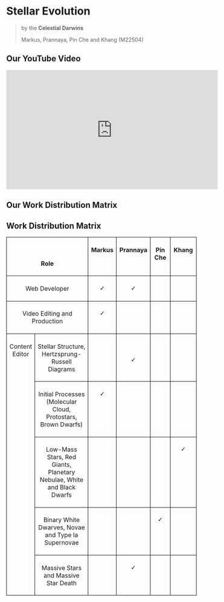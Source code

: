 # Stellar Evolution

> by the **Celestial Darwins**
>
> Markus, Prannaya, Pin Che and Khang (M22504)
> 


## Our YouTube Video

<iframe width="560" height="315" src="https://www.youtube.com/embed/Sd3rSxNvVgc" title="YouTube video player" frameborder="0" allow="accelerometer; autoplay; clipboard-write; encrypted-media; gyroscope; picture-in-picture" allowfullscreen></iframe>

## Our Work Distribution Matrix

## Work Distribution Matrix

<table class="a" border="1" cellspacing="0" cellpadding="0" width="627" style="border-collapse:
 collapse;border:none">
 <tbody><tr style="height:21.0pt">
  <td width="316" colspan="2" valign="top" style="width:237.05pt;border:solid black 1.0pt;
  padding:5.0pt 5.0pt 5.0pt 5.0pt;height:21.0pt">
  <p class="MsoNormal" align="center" style="text-align:center;line-height:normal"><b><span lang="EN">&nbsp;</span></b></p>
  <p class="MsoNormal" align="center" style="text-align:center;line-height:normal"><b><span lang="EN">Role</span></b></p>
  </td>
  <td width="69" valign="top" style="width:51.75pt;border:solid black 1.0pt;
  border-left:none;padding:5.0pt 5.0pt 5.0pt 5.0pt;height:21.0pt">
  <p class="MsoNormal" align="center" style="text-align:center;line-height:normal;
  border:none"><b><span lang="EN">Markus</span></b></p>
  </td>
  <td width="87" valign="top" style="width:65.25pt;border:solid black 1.0pt;
  border-left:none;padding:5.0pt 5.0pt 5.0pt 5.0pt;height:21.0pt">
  <p class="MsoNormal" align="center" style="text-align:center;line-height:normal;
  border:none"><b><span lang="EN">Prannaya</span></b></p>
  </td>
  <td width="77" valign="top" style="width:58.1pt;border:solid black 1.0pt;
  border-left:none;padding:5.0pt 5.0pt 5.0pt 5.0pt;height:21.0pt">
  <p class="MsoNormal" align="center" style="text-align:center;line-height:normal;
  border:none"><b><span lang="EN">Pin Che</span></b></p>
  </td>
  <td width="77" valign="top" style="width:58.1pt;border:solid black 1.0pt;
  border-left:none;padding:5.0pt 5.0pt 5.0pt 5.0pt;height:21.0pt">
  <p class="MsoNormal" align="center" style="text-align:center;line-height:normal;
  border:none"><b><span lang="EN">Khang</span></b></p>
  </td>
 </tr>
 <tr style="height:21.0pt">
  <td width="316" colspan="2" valign="top" style="width:237.05pt;border:solid black 1.0pt;
  border-top:none;padding:5.0pt 5.0pt 5.0pt 5.0pt;height:21.0pt">
  <p class="MsoNormal" align="center" style="text-align:center;line-height:normal"><span lang="EN">Web Developer</span></p>
  </td>
  <td width="69" valign="top" style="width:51.75pt;border-top:none;border-left:
  none;border-bottom:solid black 1.0pt;border-right:solid black 1.0pt;
  padding:5.0pt 5.0pt 5.0pt 5.0pt;height:21.0pt">
  <p class="MsoNormal" align="center" style="text-align:center;line-height:normal;
  border:none"><span lang="EN" style="font-family:&quot;Arial Unicode MS&quot;">✓</span></p>
  </td>
  <td width="87" valign="top" style="width:65.25pt;border-top:none;border-left:
  none;border-bottom:solid black 1.0pt;border-right:solid black 1.0pt;
  padding:5.0pt 5.0pt 5.0pt 5.0pt;height:21.0pt">
  <p class="MsoNormal" align="center" style="text-align:center;line-height:normal;
  border:none"><span lang="EN" style="font-family:&quot;Arial Unicode MS&quot;">✓</span></p>
  </td>
  <td width="77" valign="top" style="width:58.1pt;border-top:none;border-left:none;
  border-bottom:solid black 1.0pt;border-right:solid black 1.0pt;padding:5.0pt 5.0pt 5.0pt 5.0pt;
  height:21.0pt">
  <p class="MsoNormal" align="center" style="text-align:center;line-height:normal;
  border:none"><span lang="EN">&nbsp;</span></p>
  </td>
  <td width="77" valign="top" style="width:58.1pt;border-top:none;border-left:none;
  border-bottom:solid black 1.0pt;border-right:solid black 1.0pt;padding:5.0pt 5.0pt 5.0pt 5.0pt;
  height:21.0pt">
  <p class="MsoNormal" align="center" style="text-align:center;line-height:normal;
  border:none"><span lang="EN">&nbsp;</span></p>
  </td>
 </tr>
 <tr style="height:21.0pt">
  <td width="316" colspan="2" valign="top" style="width:237.05pt;border:solid black 1.0pt;
  border-top:none;padding:5.0pt 5.0pt 5.0pt 5.0pt;height:21.0pt">
  <p class="MsoNormal" align="center" style="text-align:center;line-height:normal"><span lang="EN">Video Editing and Production</span></p>
  </td>
  <td width="69" valign="top" style="width:51.75pt;border-top:none;border-left:
  none;border-bottom:solid black 1.0pt;border-right:solid black 1.0pt;
  padding:5.0pt 5.0pt 5.0pt 5.0pt;height:21.0pt">
  <p class="MsoNormal" align="center" style="text-align:center;line-height:normal;
  border:none"><span lang="EN" style="font-family:&quot;Arial Unicode MS&quot;">✓</span></p>
  </td>
  <td width="87" valign="top" style="width:65.25pt;border-top:none;border-left:
  none;border-bottom:solid black 1.0pt;border-right:solid black 1.0pt;
  padding:5.0pt 5.0pt 5.0pt 5.0pt;height:21.0pt">
  <p class="MsoNormal" align="center" style="text-align:center;line-height:normal;
  border:none"><span lang="EN">&nbsp;</span></p>
  </td>
  <td width="77" valign="top" style="width:58.1pt;border-top:none;border-left:none;
  border-bottom:solid black 1.0pt;border-right:solid black 1.0pt;padding:5.0pt 5.0pt 5.0pt 5.0pt;
  height:21.0pt">
  <p class="MsoNormal" align="center" style="text-align:center;line-height:normal;
  border:none"><span lang="EN">&nbsp;</span></p>
  </td>
  <td width="77" valign="top" style="width:58.1pt;border-top:none;border-left:none;
  border-bottom:solid black 1.0pt;border-right:solid black 1.0pt;padding:5.0pt 5.0pt 5.0pt 5.0pt;
  height:21.0pt">
  <p class="MsoNormal" align="center" style="text-align:center;line-height:normal;
  border:none"><span lang="EN">&nbsp;</span></p>
  </td>
 </tr>
 <tr style="height:21.0pt">
  <td width="68" rowspan="5" valign="top" style="width:51.05pt;border:solid black 1.0pt;
  border-top:none;padding:5.0pt 5.0pt 5.0pt 5.0pt;height:21.0pt">
  <p class="MsoNormal" align="center" style="text-align:center;line-height:normal;
  border:none"><span lang="EN">Content Editor</span></p>
  </td>
  <td width="248" valign="top" style="width:186.0pt;border-top:none;border-left:
  none;border-bottom:solid black 1.0pt;border-right:solid black 1.0pt;
  padding:5.0pt 5.0pt 5.0pt 5.0pt;height:21.0pt">
  <p class="MsoNormal" align="center" style="text-align:center;line-height:normal;
  border:none"><span lang="EN">Stellar Structure, Hertzsprung-Russell Diagrams</span></p>
  </td>
  <td width="69" valign="top" style="width:51.75pt;border-top:none;border-left:
  none;border-bottom:solid black 1.0pt;border-right:solid black 1.0pt;
  padding:5.0pt 5.0pt 5.0pt 5.0pt;height:21.0pt">
  <p class="MsoNormal" align="center" style="text-align:center;line-height:normal;
  border:none"><span lang="EN">&nbsp;</span></p>
  </td>
  <td width="87" valign="top" style="width:65.25pt;border-top:none;border-left:
  none;border-bottom:solid black 1.0pt;border-right:solid black 1.0pt;
  padding:5.0pt 5.0pt 5.0pt 5.0pt;height:21.0pt">
  <p class="MsoNormal" align="center" style="text-align:center;line-height:normal"><span lang="EN">&nbsp;</span></p>
  <p class="MsoNormal" align="center" style="text-align:center;line-height:normal"><span lang="EN" style="font-family:&quot;Arial Unicode MS&quot;">✓</span></p>
  </td>
  <td width="77" valign="top" style="width:58.1pt;border-top:none;border-left:none;
  border-bottom:solid black 1.0pt;border-right:solid black 1.0pt;padding:5.0pt 5.0pt 5.0pt 5.0pt;
  height:21.0pt">
  <p class="MsoNormal" align="center" style="text-align:center;line-height:normal;
  border:none"><span lang="EN">&nbsp;</span></p>
  </td>
  <td width="77" valign="top" style="width:58.1pt;border-top:none;border-left:none;
  border-bottom:solid black 1.0pt;border-right:solid black 1.0pt;padding:5.0pt 5.0pt 5.0pt 5.0pt;
  height:21.0pt">
  <p class="MsoNormal" align="center" style="text-align:center;line-height:normal;
  border:none"><span lang="EN">&nbsp;</span></p>
  </td>
 </tr>
 <tr style="height:21.0pt">
  <td width="248" valign="top" style="width:186.0pt;border-top:none;border-left:
  none;border-bottom:solid black 1.0pt;border-right:solid black 1.0pt;
  padding:5.0pt 5.0pt 5.0pt 5.0pt;height:21.0pt">
  <p class="MsoNormal" align="center" style="text-align:center;line-height:normal;
  border:none"><span lang="EN">Initial Processes (Molecular Cloud, Protostars,
  Brown Dwarfs)</span></p>
  </td>
  <td width="69" valign="top" style="width:51.75pt;border-top:none;border-left:
  none;border-bottom:solid black 1.0pt;border-right:solid black 1.0pt;
  padding:5.0pt 5.0pt 5.0pt 5.0pt;height:21.0pt">
  <p class="MsoNormal" align="center" style="text-align:center;line-height:normal;
  border:none"><span lang="EN" style="font-family:&quot;Arial Unicode MS&quot;">✓</span></p>
  </td>
  <td width="87" valign="top" style="width:65.25pt;border-top:none;border-left:
  none;border-bottom:solid black 1.0pt;border-right:solid black 1.0pt;
  padding:5.0pt 5.0pt 5.0pt 5.0pt;height:21.0pt">
  <p class="MsoNormal" align="center" style="text-align:center;line-height:normal;
  border:none"><span lang="EN">&nbsp;</span></p>
  </td>
  <td width="77" valign="top" style="width:58.1pt;border-top:none;border-left:none;
  border-bottom:solid black 1.0pt;border-right:solid black 1.0pt;padding:5.0pt 5.0pt 5.0pt 5.0pt;
  height:21.0pt">
  <p class="MsoNormal" align="center" style="text-align:center;line-height:normal;
  border:none"><span lang="EN">&nbsp;</span></p>
  </td>
  <td width="77" valign="top" style="width:58.1pt;border-top:none;border-left:none;
  border-bottom:solid black 1.0pt;border-right:solid black 1.0pt;padding:5.0pt 5.0pt 5.0pt 5.0pt;
  height:21.0pt">
  <p class="MsoNormal" align="center" style="text-align:center;line-height:normal;
  border:none"><span lang="EN">&nbsp;</span></p>
  </td>
 </tr>
 <tr style="height:21.0pt">
  <td width="248" valign="top" style="width:186.0pt;border-top:none;border-left:
  none;border-bottom:solid black 1.0pt;border-right:solid black 1.0pt;
  padding:5.0pt 5.0pt 5.0pt 5.0pt;height:21.0pt">
  <p class="MsoNormal" align="center" style="text-align:center;line-height:normal;
  border:none"><span lang="EN">Low-Mass Stars, Red Giants, Planetary Nebulae,
  White and Black Dwarfs</span></p>
  </td>
  <td width="69" valign="top" style="width:51.75pt;border-top:none;border-left:
  none;border-bottom:solid black 1.0pt;border-right:solid black 1.0pt;
  padding:5.0pt 5.0pt 5.0pt 5.0pt;height:21.0pt">
  <p class="MsoNormal" align="center" style="text-align:center;line-height:normal;
  border:none"><span lang="EN">&nbsp;</span></p>
  </td>
  <td width="87" valign="top" style="width:65.25pt;border-top:none;border-left:
  none;border-bottom:solid black 1.0pt;border-right:solid black 1.0pt;
  padding:5.0pt 5.0pt 5.0pt 5.0pt;height:21.0pt">
  <p class="MsoNormal" align="center" style="text-align:center;line-height:normal;
  border:none"><span lang="EN">&nbsp;</span></p>
  </td>
  <td width="77" valign="top" style="width:58.1pt;border-top:none;border-left:none;
  border-bottom:solid black 1.0pt;border-right:solid black 1.0pt;padding:5.0pt 5.0pt 5.0pt 5.0pt;
  height:21.0pt">
  <p class="MsoNormal" align="center" style="text-align:center;line-height:normal;
  border:none"><span lang="EN">&nbsp;</span></p>
  </td>
  <td width="77" valign="top" style="width:58.1pt;border-top:none;border-left:none;
  border-bottom:solid black 1.0pt;border-right:solid black 1.0pt;padding:5.0pt 5.0pt 5.0pt 5.0pt;
  height:21.0pt">
  <p class="MsoNormal" align="center" style="text-align:center;line-height:normal;
  border:none"><span lang="EN" style="font-family:&quot;Arial Unicode MS&quot;">✓</span></p>
  </td>
 </tr>
 <tr style="height:21.0pt">
  <td width="248" valign="top" style="width:186.0pt;border-top:none;border-left:
  none;border-bottom:solid black 1.0pt;border-right:solid black 1.0pt;
  padding:5.0pt 5.0pt 5.0pt 5.0pt;height:21.0pt">
  <p class="MsoNormal" align="center" style="text-align:center;line-height:normal;
  border:none"><span lang="EN">Binary White Dwarves, Novae and Type Ia Supernovae</span></p>
  </td>
  <td width="69" valign="top" style="width:51.75pt;border-top:none;border-left:
  none;border-bottom:solid black 1.0pt;border-right:solid black 1.0pt;
  padding:5.0pt 5.0pt 5.0pt 5.0pt;height:21.0pt">
  <p class="MsoNormal" align="center" style="text-align:center;line-height:normal;
  border:none"><span lang="EN">&nbsp;</span></p>
  </td>
  <td width="87" valign="top" style="width:65.25pt;border-top:none;border-left:
  none;border-bottom:solid black 1.0pt;border-right:solid black 1.0pt;
  padding:5.0pt 5.0pt 5.0pt 5.0pt;height:21.0pt">
  <p class="MsoNormal" align="center" style="text-align:center;line-height:normal;
  border:none"><span lang="EN">&nbsp;</span></p>
  </td>
  <td width="77" valign="top" style="width:58.1pt;border-top:none;border-left:none;
  border-bottom:solid black 1.0pt;border-right:solid black 1.0pt;padding:5.0pt 5.0pt 5.0pt 5.0pt;
  height:21.0pt">
  <p class="MsoNormal" align="center" style="text-align:center;line-height:normal;
  border:none"><span lang="EN" style="font-family:&quot;Arial Unicode MS&quot;">✓</span></p>
  </td>
  <td width="77" valign="top" style="width:58.1pt;border-top:none;border-left:none;
  border-bottom:solid black 1.0pt;border-right:solid black 1.0pt;padding:5.0pt 5.0pt 5.0pt 5.0pt;
  height:21.0pt">
  <p class="MsoNormal" align="center" style="text-align:center;line-height:normal;
  border:none"><span lang="EN">&nbsp;</span></p>
  </td>
 </tr>
 <tr style="height:21.0pt">
  <td width="248" valign="top" style="width:186.0pt;border-top:none;border-left:
  none;border-bottom:solid black 1.0pt;border-right:solid black 1.0pt;
  padding:5.0pt 5.0pt 5.0pt 5.0pt;height:21.0pt">
  <p class="MsoNormal" align="center" style="text-align:center;line-height:normal;
  border:none"><span lang="EN">Massive Stars and Massive Star Death</span></p>
  </td>
  <td width="69" valign="top" style="width:51.75pt;border-top:none;border-left:
  none;border-bottom:solid black 1.0pt;border-right:solid black 1.0pt;
  padding:5.0pt 5.0pt 5.0pt 5.0pt;height:21.0pt">
  <p class="MsoNormal" align="center" style="text-align:center;line-height:normal;
  border:none"><span lang="EN">&nbsp;</span></p>
  </td>
  <td width="87" valign="top" style="width:65.25pt;border-top:none;border-left:
  none;border-bottom:solid black 1.0pt;border-right:solid black 1.0pt;
  padding:5.0pt 5.0pt 5.0pt 5.0pt;height:21.0pt">
  <p class="MsoNormal" align="center" style="text-align:center;line-height:normal;
  border:none"><span lang="EN" style="font-family:&quot;Arial Unicode MS&quot;">✓</span></p>
  </td>
  <td width="77" valign="top" style="width:58.1pt;border-top:none;border-left:none;
  border-bottom:solid black 1.0pt;border-right:solid black 1.0pt;padding:5.0pt 5.0pt 5.0pt 5.0pt;
  height:21.0pt">
  <p class="MsoNormal" align="center" style="text-align:center;line-height:normal;
  border:none"><span lang="EN">&nbsp;</span></p>
  </td>
  <td width="77" valign="top" style="width:58.1pt;border-top:none;border-left:none;
  border-bottom:solid black 1.0pt;border-right:solid black 1.0pt;padding:5.0pt 5.0pt 5.0pt 5.0pt;
  height:21.0pt">
  <p class="MsoNormal" align="center" style="text-align:center;line-height:normal;
  border:none"><span lang="EN">&nbsp;</span></p>
  </td>
 </tr>
</tbody></table>
